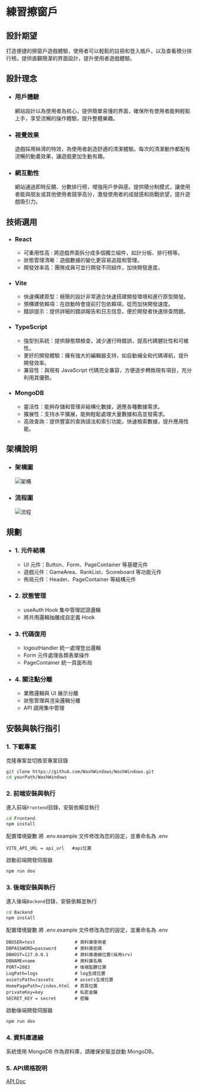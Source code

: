 # 練習擦窗戶

## 設計期望
 打造便捷的擦窗戶遊戲體驗，使用者可以輕鬆的註冊和登入帳戶，以及查看積分排行榜。提供直觀簡潔的界面設計，提升使用者遊戲體驗。

## 設計理念
- ### 用戶體驗
    網站設計以為使用者為核心，提供簡單易懂的界面，確保所有使用者能夠輕鬆上手，享受流暢的操作體驗，提升整體樂趣。
    
- ### 視覺效果
    遊戲採用絲滑的特效，為使用者創造舒適的清潔體驗。每次的清潔動作都配有流暢的動畫效果，讓遊戲更加生動有趣。


- ### 網互動性 
    網站通過即時反饋、分數排行榜，增強用戶參與感。提供積分制模式，讓使用者能與朋友或其他使用者競爭高分，激發使用者的成就感和挑戰欲望，提升遊戲吸引力。

## 技術選用

- ### React
    - 可重用性高 : 將遊戲界面拆分成多個獨立組件，如計分板、排行榜等。
    - 狀態管理清晰：遊戲數據的變化更容易追蹤和管理。
    - 開發效率高：團隊成員可並行開發不同組件，加快開發進度。

- ### Vite
    - 快速構建原型：極簡的設計非常適合快速搭建開發環境和進行原型開發。
    - 預構建依賴項：在啟動時會提前打包依賴項，從而加快開發速度。
    - 錯誤提示：提供詳細的錯誤報告和日志信息，便於開發者快速排查問題。
- ### TypeScript
    - 強型別系統：提供靜態類檢查，減少運行時錯誤，提高代碼健壯性和可維性。
    - 更好的開發體驗：擁有強大的編輯器支持，如自動補全和代碼導航，提升開發效率。
    - 兼容性：與現有 JavaScript 代碼完全兼容，方便逐步轉換現有項目，充分利用其優勢。
    
- ### MongoDB
    - 靈活性：能夠存儲和管理非結構化數據，適應各種數據需求。
    - 擴展性：支持水平擴展，能夠輕鬆處理大量數據和高並發需求。
    - 高效查詢：提供豐富的查詢語法和索引功能，快速檢索數據，提升應用性能。

## 架構說明

- ### 架構圖
    ![架構](https://i.imgur.com/DjvZinO.png)
- ### 流程圖
    ![流程](https://i.imgur.com/gFKfWif.png)
## 規劃

- ### 1. 元件結構
    - UI 元件：Button、Form、PageContainer 等基礎元件
    - 遊戲元件：GameArea、RankList、Scoreboard 等功能元件
    - 佈局元件：Header、PageContainer 等結構元件
- ### 2. 狀態管理
    - useAuth Hook 集中管理認證邏輯
    - 將共用邏輯抽離成自定義 Hook
- ### 3. 代碼復用
    - logoutHandler 統一處理登出邏輯
    - Form 元件處理各類表單操作
    - PageContainer 統一頁面布局
- ### 4. 關注點分離
    - 業務邏輯與 UI 展示分離
    - 狀態管理與渲染邏輯分離
    - API 調用集中管理

## 安裝與執行指引
### **1. 下載專案**
克隆專案並切換至專案目錄
```bash
git clone https://github.com/WashWindows/WashWindows.git
cd yourPath/WashWindows
```

### **2. 前端安裝與執行**
進入前端`Frontend`目錄，安裝依賴並執行
```bash
cd Frontend
npm install
```

配置環境變數
將 .env.example 文件修改為您的設定，並重命名為 .env
```env
VITE_API_URL = api_url   #api位置
```

啟動前端開發伺服器
```bash
npm run dev
```

### 3. **後端安裝與執行**
進入後端`Backend`目錄，安裝依賴並執行
```bash
cd Backend
npm install
```

配置環境變數
將 .env.example 文件修改為您的設定，並重命名為 .env

```env
DBUSER=test               # 資料庫使用者
DBPASSWORD=password       # 資料庫密碼
DBHOST=127.0.0.1          # 資料庫連線位置(採用srv)
DBNAME=name               # 資料庫名稱
PORT=2083                 # 後端監聽位置
LogPath=logs              # log生成位置
assetsPath=/assets        # assets生成位置
HomePagePath=/index.html  # 首頁位置
privateKey=key            # 私密金鑰
SECRET_KEY = secret       # 密鑰
```

啟動後端開發伺服器
```bash
npm run dev
```
### 4. **資料庫連線**
系統使用 MongoDB 作為資料庫，請確保安裝並啟動 MongoDB。  

### 5. **API規格說明**
[API Doc](https://github.com/WashWindows/WashWindows/blob/main/api.md)
